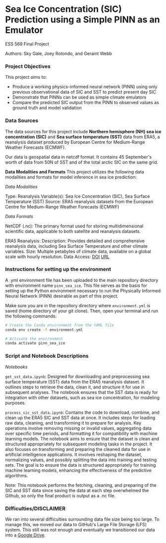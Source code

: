 # Sea Ice Concentration (SIC) Prediction using a Simple PINN as an Emulator

ESS 569 Final Project

Authors: Sky Gale, Joey Rotondo, and Geraint Webb

### Project Objectives
This project aims to:
* Produce a working physics-informed neural network (PINN) using only previous observational data of SIC and SST to predict present day SIC
* Demonstrate that PINNs can be used as simple climate emulators
* Compare the predicted SIC output from the PINN to observed values as ground truth and model validation

### Data Sources
The data sources for this project include **Northern hemisphere (NH) sea ice concentration (SIC)** and **Sea surface temperature (SST)** data from ERA5, a reanalysis dataset produced by European Centre for Medium-Range Weather Forecasts (ECMWF).

Our data is geospatial data in netcdf format. It contains 45 September's worth of data from 50N of SST and of the total arctic SIC on the same grid. 

**Data Modalities and Formats**
This project utilizes the following data modalities and formats for model inference in sea ice prediction:

_Data Modalities_

Type: Reanalysis
Variable(s): Sea Ice Concentration (SIC), Sea Surface Temperature (SST)
Source: ERA5 reanalysis datasets from the European Centre for Medium-Range Weather Forecasts (ECMWF)

_Data Formats_

NetCDF (.nc): The primary format used for storing multidimensional scientific data, applicable to both satellite and reanalysis datasets.

ERA5 Reanalysis:
Description: Provides detailed and comprehensive reanalysis data, including Sea Surface Temperature and other climate variables.
Size: Multiple petabytes of climate data, available on a global scale with hourly resolution.
Data Access: [DOI](https://doi.org/10.24381/cds.adbb2d47)
             [URL](https://cds.climate.copernicus.eu/datasets/reanalysis-era5-single-levels-monthly-means?tab=overview)

### Instructions for setting up the environment
A .yml environment file has been uploaded to the main repository directory with environment name `pinn_sea_ice`. This file serves as the basis for setting up the Python environment necessary to run the Physically Informed Neural Network (PINN) desirable as part of this project.
 
Make sure you are in the repository directory where `environment.yml` is saved (home directory of your git clone). Then, open your terminal and run the following commands:

   ```bash
   # Create the Conda environment from the YAML file
   conda env create -f environment.yml

   # Activate the environment
   conda activate pinn_sea_ice
  ```

### Script and Notebook Descriptions
_Notebooks_

`get_sst_data.ipynb`: Designed for downloading and preprocessing sea surface temperature (SST) data from the ERA5 reanalysis dataset. It outlines steps to retrieve the data, clean it, and structure it for use in subsequent analyses. The notebook ensures that the SST data is ready for integration with other datasets, such as sea ice concentration, for modeling purposes.

`process_sic_sst_data.ipynb`: Contains the code to download, combine, and clean up the ERA5 SIC and SST data at once. It includes steps for loading raw data, cleaning, and transforming it to prepare for analysis. Key operations involve removing missing or invalid values, aggregating data over specific time periods, and formatting it for compatibility with machine learning models. The notebook aims to ensure that the dataset is clean and structured appropriately for subsequent modeling tasks in the project. It also focuses on transforming and preparing the cleaned data for use in artificial intelligence applications. It involves reshaping the dataset, normalizing values, and possibly splitting the data into training and testing sets. The goal is to ensure the data is structured appropriately for training machine learning models, enhancing the effectiveness of the predictive algorithms.

Note: This notebook performs the fetching, cleaning, and preparing of the SIC and SST data since saving the data at each step overwhelmed the Github, so only the final product is output as a .nc file.

### Difficulties/DISCLAIMER

We ran into several difficulties surrounding data file size being too large. To manage this, we moved our data to GitHub's Large File Storage (LFS) system. This still was not enough and eventually we transitioned our data into a [Google Drive](https://drive.google.com/drive/folders/1xMseLz6dco2NJCxW-Hg7OOLT4UGA3CkT?usp=sharing).
